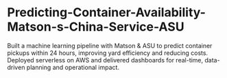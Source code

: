 # Predicting-Container-Availability-Matson-s-China-Service-ASU
Built a machine learning pipeline with Matson &amp; ASU to predict container pickups within 24 hours, improving yard efficiency and reducing costs. Deployed serverless on AWS and delivered dashboards for real-time, data-driven planning and operational impact.
